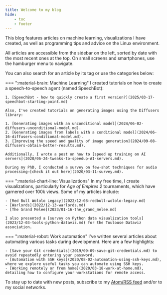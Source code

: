 ```yaml
---
title: Welcome to my blog
hide:
    - toc
    - footer
---
```


This blog features articles on machine learning, visualizations I have created, as well as programming tips and advice on the Linux environment.

All articles are accessible from the sidebar on the left, sorted by date with the most recent ones at the top. On small screens and smartphones, use the hamburger menu to navigate.

You can also search for an article by its tag or use the categories below:

=== ":material-brain: Machine Learning"
    I created tutorials on how to create a speech-to-speech agent (named SpeechBot):

    1. [SpeechBot - how to quickly create a first version?](2025/03-17-speechbot-starting-point.md)

    Also, I've created tutorials on generating images using the Diffusers library:

    1. [Generating images with an unconditional model](2024/06-02-diffusers-unconditional-model.md).
    2. [Generating images from labels with a conditional model](2024/06-16-diffusers-conditional-model.md).
    3. [Improving the speed and quality of image generation](2024/09-08-diffusers-obtain-better-results.md).

    Additionally, I wrote a post on how to [speed up training on AI servers](2020/06-24-tweaks-to-speedup-AI-servers.md).

    During my PhD, I conducted a survey on few-shot techniques for audio processing—[check it out here](2020/03-11-survey.md).

=== ":material-chart-line: Visualizations"
    In my free time, I create visualizations, particularly for *Age of Empires 2* tournaments, which have garnered over 100k views. Some of my articles include:

    - [Red Bull Wololo Legacy](2022/12-08-redbull-wololo-legacy.md)
    - [Warlords](2022/12-13-warlords.md)
    - [The Grand Melee](2023/01-16-the_grand_melee.md)

    I also presented a [survey on Python data visualization tools](2023/12-03-tools-python-dataviz.md) for the Toulouse Dataviz association.

=== ":material-robot: Work automation"
    I've written several articles about automating various tasks during development. Here are a few highlights:

    - [Save your Git credentials](2019/09-09-save-git-credentials.md) to avoid repeatedly entering your password.
    - [Automation with SSH keys](2020/08-02-automation-using-ssh-keys.md), where we explore useful tasks you can automate using SSH keys.
    - [Working remotely or from home](2020/03-18-work-at-home.md), detailing how to configure your workstations for remote access.

To stay up to date with new posts, subscribe to my [Atom/RSS feed](https://website.vincent-roger.fr/feed_rss_created.xml) and/or to my social networks.

